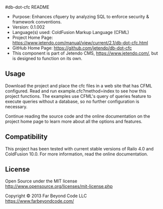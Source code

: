 #db-dot-cfc README

- Purpose: Enhances cfquery by analyzing SQL to enforce security & framework conventions.
- Version: 0.1.002
- Language(s) used: ColdFusion Markup Language (CFML)
- Project Home Page: https://www.jetendo.com/manual/view/current/2.1/db-dot-cfc.html
- GitHub Home Page: https://github.com/jetendo/db-dot-cfc
- This component is part of Jetendo CMS, https://www.jetendo.com/, but is designed to function on its own.

## Usage

Download the project and place the cfc files in a web site that has CFML configured.  Read and run example.cfc?method=index to see how this project functions.  The examples use CFML's query of queries feature to execute queries without a database, so no further configuration is necessary.

Continue reading the source code and the online documentation on the project home page to learn more about all the options and features.

## Compatibility

This project has been tested with current stable versions of Railo 4.0 and ColdFusion 10.0.  For more information, read the online documentation.

## License

Open Source under the MIT license  
http://www.opensource.org/licenses/mit-license.php

Copyright &copy; 2013 Far Beyond Code LLC  
https://www.farbeyondcode.com/

